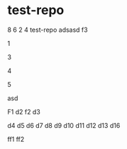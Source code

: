 # test-repo

8
6 
2
4
test-repo
adsasd
f3

1

3

4

5

asd


F1
d2
f2
d3

d4
d5
d6
d7
d8
d9
d10
d11
d12
d13
d16

ff1
ff2
